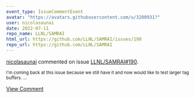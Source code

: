 ```yaml
---
event_type: IssueCommentEvent
avatar: "https://avatars.githubusercontent.com/u/3200931?"
user: nicolasaunai
date: 2022-07-11
repo_name: LLNL/SAMRAI
html_url: https://github.com/LLNL/SAMRAI/issues/190
repo_url: https://github.com/LLNL/SAMRAI
---
```


<a href='https://github.com/nicolasaunai' target='_blank'>nicolasaunai</a> commented on issue <a href='https://github.com/LLNL/SAMRAI/issues/190' target='_blank'>LLNL/SAMRAI#190</a>.

<small>I'm coming back at this issue because we still have it and now would like to test larger tag buffers....</small>

<a href='https://github.com/LLNL/SAMRAI/issues/190' target='_blank'>View Comment</a>